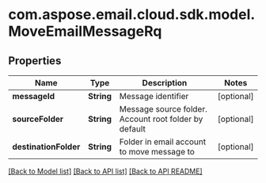 
# com.aspose.email.cloud.sdk.model.MoveEmailMessageRq

## Properties
Name | Type | Description | Notes
------------ | ------------- | ------------- | -------------
**messageId** | **String** | Message identifier              |  [optional]
**sourceFolder** | **String** | Message source folder. Account root folder by default              |  [optional]
**destinationFolder** | **String** | Folder in email account to move message to              |  [optional]


[[Back to Model list]](README.md#documentation-for-models) [[Back to API list]](README.md#documentation-for-api-endpoints) [[Back to API README]](README.md)


